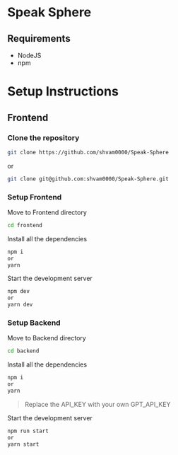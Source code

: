 # Speak Sphere

## Requirements

- NodeJS
- npm

# Setup Instructions

## Frontend

### Clone the repository

```bash
git clone https://github.com/shvam0000/Speak-Sphere
```

or

```bash
git clone git@github.com:shvam0000/Speak-Sphere.git
```

### Setup Frontend

Move to Frontend directory

```bash
cd frontend
```

Install all the dependencies

```bash
npm i
or
yarn
```

Start the development server

```bash
npm dev
or
yarn dev
```

### Setup Backend

Move to Backend directory

```bash
cd backend
```

Install all the dependencies

```bash
npm i
or
yarn
```

> Replace the API_KEY with your own GPT_API_KEY

Start the development server

```bash
npm run start
or
yarn start
```
